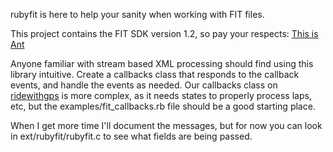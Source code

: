 rubyfit is here to help your sanity when working with FIT files.

This project contains the FIT SDK version 1.2, so pay your respects: [This is Ant](http://www.thisisant.com/pages/products/fit-sdk)

Anyone familiar with stream based XML processing should find using this library intuitive.  Create a callbacks class that responds to the callback events, and handle the events as needed.  Our callbacks class on [ridewithgps](http://ridewithgps.com) is more complex, as it needs states to properly process laps, etc, but the examples/fit\_callbacks.rb file should be a good starting place.

When I get more time I'll document the messages, but for now you can look in ext/rubyfit/rubyfit.c to see what fields are being passed.

